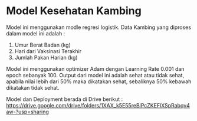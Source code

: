 # Model Kesehatan Kambing

Model ini menggunakan modle regresi logistik. 
Data Kambing yang diproses dalam model ini adalah : 
1. Umur	Berat Badan (kg)
2. Hari dari Vaksinasi Terakhir
3. Jumlah Pakan Harian (kg)

Model ini menggunakan optimizer Adam dengan Learning Rate 0.001 dan epoch sebanyak 100.
Output dari model ini adalah sehat atau tidak sehat, apabila nilai lebih dari 50% maka dikatakan sehat, sebaliknya 50% kebawah dikatakan tidak sehat.

Model dan Deployment berada di Drive berikut : https://drive.google.com/drive/folders/1XAX_k5E55reBlPcZKEFlXSpRabqv4aw-?usp=sharing
